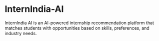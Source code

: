 # InternIndia-AI
InternIndia AI is an AI-powered internship recommendation platform that matches students with opportunities based on skills, preferences, and industry needs.
